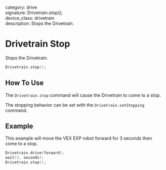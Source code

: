 category: drive  
signature: Drivetrain.stop();  
device_class: drivetrain  
description: Stops the Drivetrain.  

# Drivetrain Stop

Stops the Drivetrain.

```cpp
Drivetrain.stop();
```

## How To Use

The `Drivetrain.stop` command will cause the Drivetrain to come to a stop.

The stopping behavior can be set with the `Drivetrain.setStopping` command.

## Example

This example will move the VEX EXP robot forward for 3 seconds then come to a stop.

```cpp
Drivetrain.drive(forward);
wait(3, seconds);
Drivetrain.stop();
```

<advanced>
</advanced>